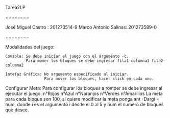 Tarea2LP

========

José Miguel Castro   : 201273514-9
Marco Antonio Salinas: 201273589-0

========

Modalidades del juego:
	
	Consola: Se debe iniciar el juego con el argumento -c.
             Para mover los bloques se debe ingresar fila1-columna1 fila2-columna2
    
    Intefaz Gráfica: No argumento especificado al iniciar.
    		         Para mover los bloques, hacer click en cada uno.

Configurar Meta: Para configurar los bloques a romper se debe ingresar al ejecutar el juego: n°Rojos n°Azul n°Naranjos n°Verdes n°Amarillos
				La meta para cada bloque son 100, si quiere modificar la meta ponga ant -Dargi = num, donde i es el argumento i desde
				el 0 al 5 y num el numero de bloques que desee.
